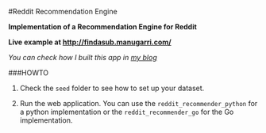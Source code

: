 
#Reddit Recommendation Engine

**Implementation of a Recommendation Engine for Reddit**

**Live example at http://findasub.manugarri.com/**

*You can check how I built this app in [my blog](http://blog.manugarri.com/building-a-recommendation-engine-for-reddit-part-1/)*

###HOWTO

1. Check the `seed` folder to see how to set up your dataset.

2. Run the web application. You can use the `reddit_recommender_python` for a python implementation or the `reddit_recommender_go` for the Go implementation.
